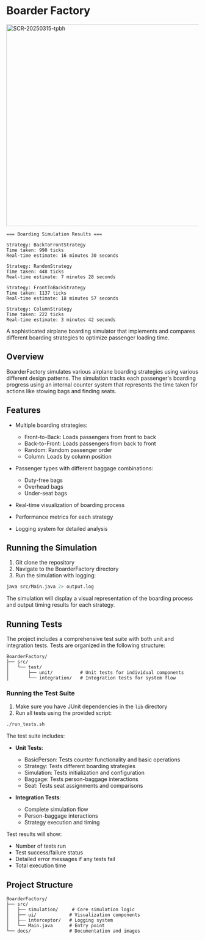 # Boarder Factory

<img width="528" alt="SCR-20250315-tpbh" src="https://github.com/user-attachments/assets/b6b17971-5027-49af-8ed7-5557aed8e9c4" />


```
=== Boarding Simulation Results ===

Strategy: BackToFrontStrategy
Time taken: 990 ticks
Real-time estimate: 16 minutes 30 seconds

Strategy: RandomStrategy
Time taken: 448 ticks
Real-time estimate: 7 minutes 28 seconds

Strategy: FrontToBackStrategy
Time taken: 1137 ticks
Real-time estimate: 18 minutes 57 seconds

Strategy: ColumnStrategy
Time taken: 222 ticks
Real-time estimate: 3 minutes 42 seconds
```

A sophisticated airplane boarding simulator that implements and compares different boarding strategies to optimize passenger loading time.

## Overview

BoarderFactory simulates various airplane boarding strategies using various different design patterns. The simulation tracks each passenger's boarding progress using an internal counter system that represents the time taken for actions like stowing bags and finding seats.

## Features

- Multiple boarding strategies:
  - Front-to-Back: Loads passengers from front to back
  - Back-to-Front: Loads passengers from back to front
  - Random: Random passenger order
  - Column: Loads by column position

- Passenger types with different baggage combinations:
  - Duty-free bags
  - Overhead bags
  - Under-seat bags

- Real-time visualization of boarding process
- Performance metrics for each strategy
- Logging system for detailed analysis

## Running the Simulation

1. Git clone the repository
2. Navigate to the BoarderFactory directory
3. Run the simulation with logging:
```bash
java src/Main.java 2> output.log
```

The simulation will display a visual representation of the boarding process and output timing results for each strategy.

## Running Tests

The project includes a comprehensive test suite with both unit and integration tests. Tests are organized in the following structure:

```
BoarderFactory/
├── src/
│   └── test/
│       ├── unit/          # Unit tests for individual components
│       └── integration/   # Integration tests for system flow
```

### Running the Test Suite

1. Make sure you have JUnit dependencies in the `lib` directory
2. Run all tests using the provided script:
```bash
./run_tests.sh
```

The test suite includes:
- **Unit Tests**:
  - BasicPerson: Tests counter functionality and basic operations
  - Strategy: Tests different boarding strategies
  - Simulation: Tests initialization and configuration
  - Baggage: Tests person-baggage interactions
  - Seat: Tests seat assignments and comparisons

- **Integration Tests**:
  - Complete simulation flow
  - Person-baggage interactions
  - Strategy execution and timing

Test results will show:
- Number of tests run
- Test success/failure status
- Detailed error messages if any tests fail
- Total execution time

## Project Structure

```
BoarderFactory/
├── src/
│   ├── simulation/     # Core simulation logic
│   ├── ui/            # Visualization components
│   ├── interceptor/   # Logging system
│   └── Main.java      # Entry point
└── docs/              # Documentation and images
```
